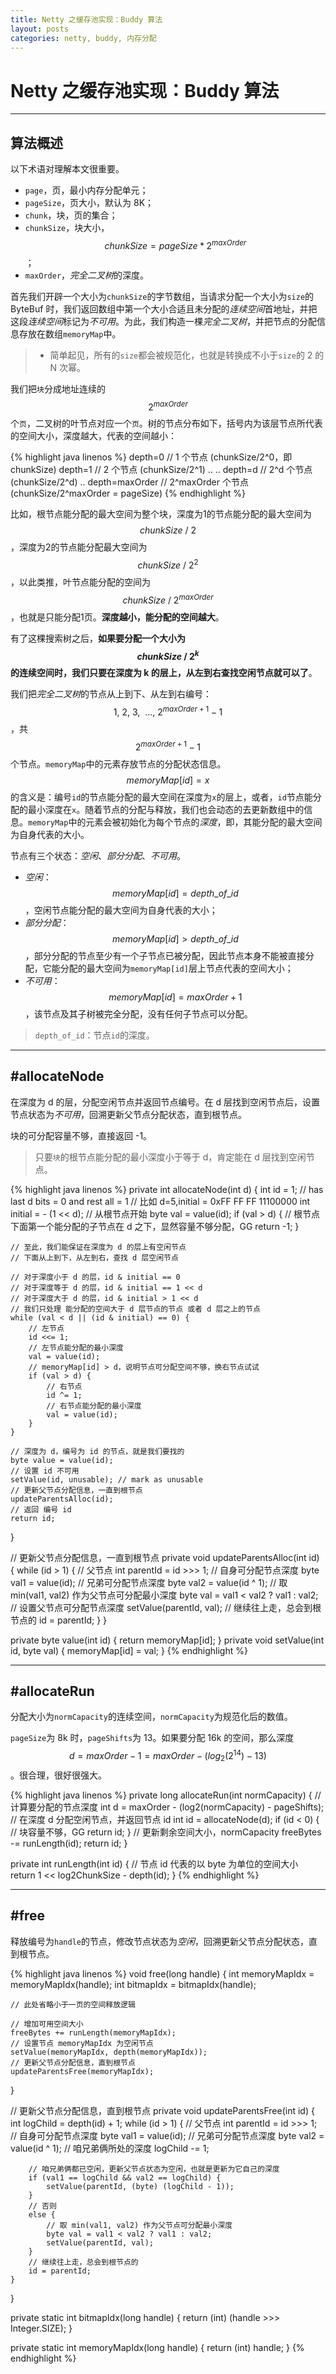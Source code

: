 ```yaml
---
title: Netty 之缓存池实现：Buddy 算法
layout: posts
categories: netty, buddy, 内存分配
---
```


# Netty 之缓存池实现：Buddy 算法

------

## 算法概述

以下术语对理解本文很重要。

* `page`，页，最小内存分配单元；
* `pageSize`，页大小，默认为 8K；
* `chunk`，块，页的集合；
* `chunkSize`，块大小，$$chunkSize = pageSize * 2^{maxOrder}$$；
* `maxOrder`，*完全二叉树*的深度。

首先我们开辟一个大小为`chunkSize`的字节数组，当请求分配一个大小为`size`的 ByteBuf 时，我们返回数组中第一个大小合适且未分配的*连续空间*首地址，并把这段*连续空间*标记为*不可用*。为此，我们构造一棵*完全二叉树*，并把节点的分配信息存放在数组`memoryMap`中。

> * 简单起见，所有的`size`都会被规范化，也就是转换成不小于`size`的 2 的 N 次幂。

我们把`块`分成地址连续的$$\ 2^{maxOrder}\ $$个`页`，二叉树的叶节点对应一个`页`。树的节点分布如下，括号内为该层节点所代表的空间大小，深度越大，代表的空间越小：

{% highlight java linenos %}
depth=0        // 1 个节点 (chunkSize/2^0，即 chunkSize)
depth=1        // 2 个节点 (chunkSize/2^1)
..
..
depth=d        // 2^d 个节点 (chunkSize/2^d)
..
depth=maxOrder // 2^maxOrder 个节点 (chunkSize/2^maxOrder = pageSize)
{% endhighlight %}

比如，根节点能分配的最大空间为整个块，深度为1的节点能分配的最大空间为$$\ chunkSize\ /\ 2\ $$，深度为2的节点能分配最大空间为$$\ chunkSize\ /\ 2^2\ $$，以此类推，叶节点能分配的空间为$$\ chunkSize\ /\ 2^{maxOrder}\ $$，也就是只能分配1页。**深度越小，能分配的空间越大**。

有了这棵搜索树之后，**如果要分配一个大小为$$\ chunkSize\ /\ 2^k\ $$的连续空间时，我们只要在深度为 k 的层上，从左到右查找空闲节点就可以了**。

我们把*完全二叉树*的节点从上到下、从左到右编号：$$1,\ 2,\ 3,\ \ ...,\  2^{maxOrder+1} - 1$$，共$$\ 2^{maxOrder + 1} - 1\ $$个节点。`memoryMap`中的元素存放节点的分配状态信息。$$\ memoryMap[id] = x\ $$的含义是：编号`id`的节点能分配的最大空间在深度为`x`的层上，或者，`id`节点能分配的最小深度在`x`。随着节点的分配与释放，我们也会动态的去更新数组中的信息。`memoryMap`中的元素会被初始化为每个节点的*深度*，即，其能分配的最大空间为自身代表的大小。

节点有三个状态：*空闲*、*部分分配*、*不可用*。

* *空闲*：$$memoryMap[id] = depth\_of\_id$$，空闲节点能分配的最大空间为自身代表的大小；
* *部分分配*：$$memoryMap[id] > depth\_of\_id$$，部分分配的节点至少有一个子节点已被分配，因此节点本身不能被直接分配，它能分配的最大空间为`memoryMap[id]`层上节点代表的空间大小；
* *不可用*：$$memoryMap[id] = maxOrder + 1$$，该节点及其子树被完全分配，没有任何子节点可以分配。

> `depth_of_id`：节点`id`的深度。

------

## #allocateNode

在深度为 d 的层，分配空闲节点并返回节点编号。在 d 层找到空闲节点后，设置节点状态为*不可用*，回溯更新父节点分配状态，直到根节点。

块的可分配容量不够，直接返回 -1。

> 只要`块`的根节点能分配的最小深度小于等于 d，肯定能在 d 层找到空闲节点。

{% highlight java linenos %}
private int allocateNode(int d) {
    int id = 1;
    // has last d bits = 0 and rest all = 1
    // 比如 d=5,initial = 0xFF FF FF 11100000
    int initial = - (1 << d); 
    // 从根节点开始
    byte val = value(id);
    if (val > d) { 
        // 根节点下面第一个能分配的子节点在 d 之下，显然容量不够分配，GG
        return -1;
    }

    // 至此，我们能保证在深度为 d 的层上有空闲节点
    // 下面从上到下，从左到右，查找 d 层空闲节点

    // 对于深度小于 d 的层，id & initial == 0
    // 对于深度等于 d 的层，id & initial == 1 << d
    // 对于深度大于 d 的层，id & initial > 1 << d
    // 我们只处理 能分配的空间大于 d 层节点的节点 或者 d 层之上的节点
    while (val < d || (id & initial) == 0) { 
        // 左节点
        id <<= 1;
        // 左节点能分配的最小深度
        val = value(id);
        // memoryMap[id] > d，说明节点可分配空间不够，换右节点试试
        if (val > d) {
            // 右节点
            id ^= 1;
            // 右节点能分配的最小深度
            val = value(id);
        }
    }

    // 深度为 d，编号为 id 的节点，就是我们要找的
    byte value = value(id);
    // 设置 id 不可用
    setValue(id, unusable); // mark as unusable
    // 更新父节点分配信息，一直到根节点
    updateParentsAlloc(id);
    // 返回 编号 id
    return id;
}

// 更新父节点分配信息，一直到根节点
private void updateParentsAlloc(int id) {
    while (id > 1) {
        // 父节点
        int parentId = id >>> 1;
        // 自身可分配节点深度
        byte val1 = value(id);
        // 兄弟可分配节点深度
        byte val2 = value(id ^ 1);
        // 取 min(val1, val2) 作为父节点可分配最小深度
        byte val = val1 < val2 ? val1 : val2;
        // 设置父节点可分配节点深度
        setValue(parentId, val);
        // 继续往上走，总会到根节点的
        id = parentId;
    }
}

private byte value(int id) {
    return memoryMap[id];
}
private void setValue(int id, byte val) {
    memoryMap[id] = val;
}
{% endhighlight %}

------

## #allocateRun

分配大小为`normCapacity`的连续空间，`normCapacity`为规范化后的数值。

`pageSize`为 8k 时，`pageShifts`为 13。如果要分配 16k 的空间，那么深度$$\ d = maxOrder - 1 = maxOrder - (log_{2}(2^{14}) - 13)\ $$。很合理，很好很强大。

{% highlight java linenos %}
private long allocateRun(int normCapacity) {
    // 计算要分配的节点深度
    int d = maxOrder - (log2(normCapacity) - pageShifts);
    // 在深度 d 分配空闲节点，并返回节点 id
    int id = allocateNode(d);
    if (id < 0) {
        // 块容量不够，GG
        return id;
    }
    // 更新剩余空间大小，normCapacity
    freeBytes -= runLength(id);
    return id;
}

private int runLength(int id) {
    // 节点 id 代表的以 byte 为单位的空间大小
    return 1 << log2ChunkSize - depth(id);
}
{% endhighlight %}

------

## #free

释放编号为`handle`的节点，修改节点状态为*空闲*，回溯更新父节点分配状态，直到根节点。

{% highlight java linenos %}
void free(long handle) {
    int memoryMapIdx = memoryMapIdx(handle);
    int bitmapIdx = bitmapIdx(handle);

    // 此处省略小于一页的空间释放逻辑

    // 增加可用空间大小
    freeBytes += runLength(memoryMapIdx);
    // 设置节点 memoryMapIdx 为空闲节点
    setValue(memoryMapIdx, depth(memoryMapIdx));
    // 更新父节点分配信息，直到根节点
    updateParentsFree(memoryMapIdx);
}

// 更新父节点分配信息，直到根节点
private void updateParentsFree(int id) {
    int logChild = depth(id) + 1;
    while (id > 1) {
        // 父节点
        int parentId = id >>> 1;
        // 自身可分配节点深度
        byte val1 = value(id);
        // 兄弟可分配节点深度
        byte val2 = value(id ^ 1);
        // 咱兄弟俩所处的深度
        logChild -= 1; 

        // 咱兄弟俩都已空闲，更新父节点状态为空闲，也就是更新为它自己的深度
        if (val1 == logChild && val2 == logChild) {
            setValue(parentId, (byte) (logChild - 1));
        } 
        // 否则
        else {
            // 取 min(val1, val2) 作为父节点可分配最小深度
            byte val = val1 < val2 ? val1 : val2;
            setValue(parentId, val);
        }
        // 继续往上走，总会到根节点的
        id = parentId;
    }
}

private static int bitmapIdx(long handle) {
    return (int) (handle >>> Integer.SIZE);
}

private static int memoryMapIdx(long handle) {
    return (int) handle;
}
{% endhighlight %}

